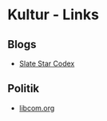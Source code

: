 # Kultur - Links
## Blogs
- [Slate Star Codex](https://slatestarcodex.com/)

## Politik
- [libcom.org](https://libcom.org/notes/about)

